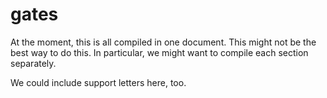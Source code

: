 gates
=====

At the moment, this is all compiled in one document. This might not be 
the best way to do this. In particular, we might want to compile each 
section separately.

We could include support letters here, too.
